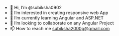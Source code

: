 - 👋 Hi, I’m @subiksha0902
- 👀 I’m interested in creating responsive web App
- 🌱 I’m currently learning Angular and ASP.NET
- 💞️ I’m looking to collaborate on any Angular Project
- 📫 How to reach me subiksha2000g@gmail.com


